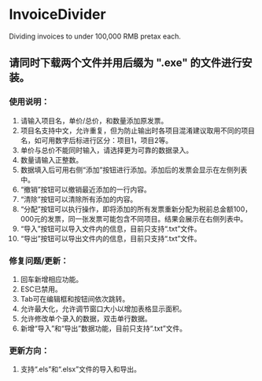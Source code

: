 # InvoiceDivider
Dividing invoices to under 100,000 RMB pretax each.

## 请同时下载两个文件并用后缀为 ".exe" 的文件进行安装。

### 使用说明：

1. 请输入项目名，单价/总价，和数量添加原发票。
2. 项目名支持中文，允许重复，但为防止输出时各项目混淆建议取用不同的项目名，如可用数字后标进行区分：项目1，项目2等。
3. 单价与总价不能同时输入，请选择更为可靠的数据录入。
4. 数量请输入正整数。
5. 数据填入后可用右侧“添加”按钮进行添加。添加后的发票会显示在左侧列表中。
6. “撤销”按钮可以撤销最近添加的一行内容。
7. “清除”按钮可以清除所有添加的内容。
8. “分配”按钮可以执行操作，即将添加的所有发票重新分配为税前总金额100，000元的发票，同一张发票可能包含不同项目。结果会展示在右侧列表中。
9. “导入”按钮可以导入文件内的信息，目前只支持“.txt”文件。
10. “导出”按钮可以导出文件内的信息，目前只支持“.txt”文件。

### 修复问题/更新：

1. 回车新增相应功能。
2. ESC已禁用。
3. Tab可在编辑框和按钮间依次跳转。
4. 允许最大化，允许调节窗口大小以增加表格显示面积。
5. 允许修改单个录入的数据，双击单行数据。
6. 新增“导入”和“导出”数据功能，目前只支持“.txt”文件。

### 更新方向：

1. 支持“.els”和“.elsx”文件的导入和导出。
